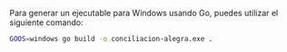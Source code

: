 

Para generar un ejecutable para Windows usando Go, puedes utilizar el siguiente comando:

```bash
GOOS=windows go build -o conciliacion-alegra.exe .
```